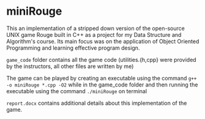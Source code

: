 # miniRouge

This an implementation of a stripped down version of the open-source UNIX game Rouge built in C++ as a project for my Data Structure and Algorithm's course. Its main focus was on the application of Object Oriented Programming and learning effective program design.

`game_code` folder contains all the game code (utilities.{h,cpp} were provided by the instructors, all other files are written by me) 

The game can be played by creating an executable using the command `g++ -o miniRouge *.cpp -O2` while in the game_code folder and then running the executable using the command `./miniRouge` on terminal 

`report.docx` contains additional details about this implementation of the game. 
